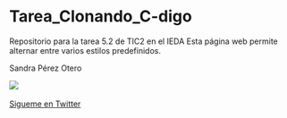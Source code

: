 # Tarea_Clonando_C-digo
Repositorio para la tarea 5.2 de TIC2 en el IEDA
Esta página web permite alternar entre varios estilos predefinidos.

<!DOCTYPE html>
<html>
<head>
<title> Sandra Pérez Otero </title>
</head>
<body>
<p> Sandra Pérez Otero </p>
</body>
<img src="https://www.gravatar.com/avatar/1ecde41cdc2d4d9ed14537ae6dbdc3b9?s=140&d=retro.jpg">
</html>
</br>
<!DOCTYPE html>
</br>
<html>
<head>
<a class="Sigueme en" href="https://twitter.com/Sandraieda2" target="_blank">Sigueme en Twitter</a>
<style type="text/css">
.boton_personalizado{
text-decoration: none;
padding: 40px;
font-family: verdana;
padding-left: 5px;
padding-right: 5px;
font-weight: 800;
font-size: 25px;
color: blue;
background-color: white;
}
</style>
</head>
</html>

